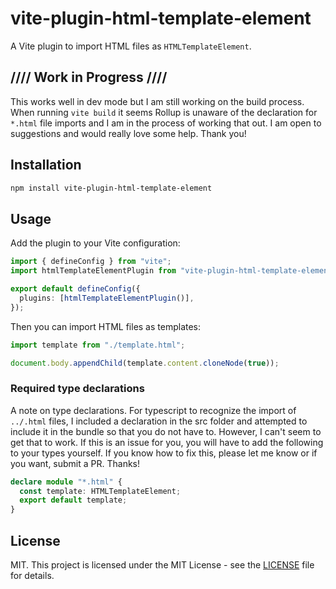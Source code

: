 # vite-plugin-html-template-element

A Vite plugin to import HTML files as `HTMLTemplateElement`.

## //// Work in Progress ////

This works well in dev mode but I am still working on the build process. When running `vite build` it seems Rollup is unaware of the declaration for `*.html` file imports and I am in the process of working that out. I am open to suggestions and would really love some help. Thank you!

## Installation

```bash
npm install vite-plugin-html-template-element
```

## Usage

Add the plugin to your Vite configuration:

```typescript
import { defineConfig } from "vite";
import htmlTemplateElementPlugin from "vite-plugin-html-template-element";

export default defineConfig({
  plugins: [htmlTemplateElementPlugin()],
});
```

Then you can import HTML files as templates:

```typescript
import template from "./template.html";

document.body.appendChild(template.content.cloneNode(true));
```

### Required type declarations

A note on type declarations. For typescript to recognize the import of `../.html` files, I included a declaration in the src folder and attempted to include it in the bundle so that you do not have to. However, I can't seem to get that to work. If this is an issue for you, you will have to add the following to your types yourself. If you know how to fix this, please let me know or if you want, submit a PR. Thanks!

```typescript
declare module "*.html" {
  const template: HTMLTemplateElement;
  export default template;
}
```

## License

MIT. This project is licensed under the MIT License - see the [LICENSE](LICENSE.md) file for details.
